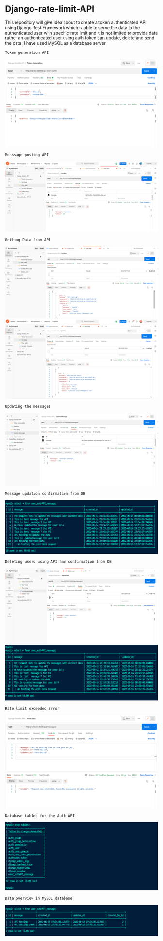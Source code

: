 # Django-rate-limit-API

This repository will give idea about to create a token authenticated API using Django
Rest Framework which is able to serve the data to the authenticated user with specific 
rate limit and it is not limited to provide data rather an authenticated user using 
auth token can update, delete and send the data. I have used MySQL as a database server


```
Token generation API
```
<img src="https://github.com/codingf3ver/Images/blob/main/Django%20rate%20limit%20API/token.png" style="height:200px, width:400px" >
<br>

```
Messsage posting API
```
<img src="https://github.com/codingf3ver/Images/blob/main/Django%20rate%20limit%20API/post-data.png" style="height:200px, width:400px" >
<br>

```
Getting Data from API
```
<img src="https://github.com/codingf3ver/Images/blob/main/Django%20rate%20limit%20API/get-data1.png" style="height:200px, width:400px" >
<br>

<img src="https://github.com/codingf3ver/Images/blob/main/Django%20rate%20limit%20API/gtdata2.png" style="height:200px, width:400px" >
<br>

```
Updating the messages 
```
<img src="https://github.com/codingf3ver/Images/blob/main/Django%20rate%20limit%20API/update.png" style="height:200px, width:400px" >
<br>

```
Message updation confirmation from DB
```
<img src="https://github.com/codingf3ver/Images/blob/main/Django%20rate%20limit%20API/updatedb.png" style="height:200px, width:400px" >
<br>

```
Deleting users using API and confirmation from DB
```
<img src="https://github.com/codingf3ver/Images/blob/main/Django%20rate%20limit%20API/delete.png" style="height:200px, width:400px" >
<br>
<img src="https://github.com/codingf3ver/Images/blob/main/Django%20rate%20limit%20API/deletedb.png" style="height:200px, width:400px" >
<br>



```
Rate limit exceeded Error
```
<img src="https://github.com/codingf3ver/Images/blob/main/Django%20rate%20limit%20API/rate-limit.png" style="height:200px, width:400px" >
<br>

```
Database tables for the Auth API
```
<img src="https://github.com/codingf3ver/Images/blob/main/Django%20rate%20limit%20API/db1.png" style="height:200px, width:400px" >
<br>

```
Data overview in MySQL database
```
<img src="https://github.com/codingf3ver/Images/blob/main/Django%20rate%20limit%20API/db3.png" style="height:200px, width:400px" >
<br>



















